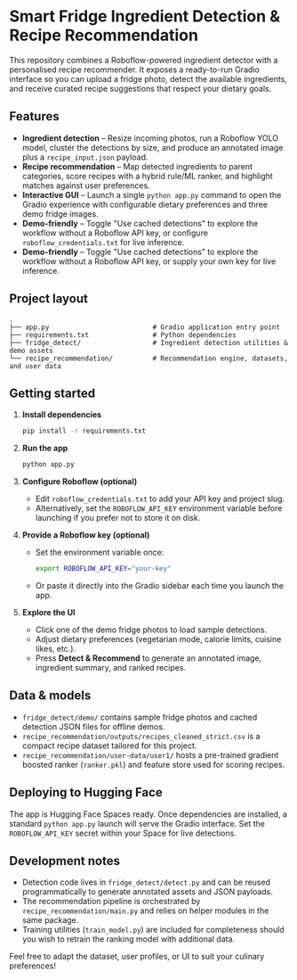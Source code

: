 # Smart Fridge Ingredient Detection & Recipe Recommendation

This repository combines a Roboflow-powered ingredient detector with a personalised recipe recommender. It exposes a ready-to-run Gradio interface so you can upload a fridge photo, detect the available ingredients, and receive curated recipe suggestions that respect your dietary goals.

## Features

- **Ingredient detection** – Resize incoming photos, run a Roboflow YOLO model, cluster the detections by size, and produce an annotated image plus a `recipe_input.json` payload.
- **Recipe recommendation** – Map detected ingredients to parent categories, score recipes with a hybrid rule/ML ranker, and highlight matches against user preferences.
- **Interactive GUI** – Launch a single `python app.py` command to open the Gradio experience with configurable dietary preferences and three demo fridge images.
- **Demo-friendly** – Toggle "Use cached detections" to explore the workflow without a Roboflow API key, or configure `roboflow_credentials.txt` for live inference.
- **Demo-friendly** – Toggle "Use cached detections" to explore the workflow without a Roboflow API key, or supply your own key for live inference.

## Project layout

```
.
├── app.py                          # Gradio application entry point
├── requirements.txt                # Python dependencies
├── fridge_detect/                  # Ingredient detection utilities & demo assets
└── recipe_recommendation/          # Recommendation engine, datasets, and user data
```

## Getting started

1. **Install dependencies**

   ```bash
   pip install -r requirements.txt
   ```

2. **Run the app**

   ```bash
   python app.py
   ```

3. **Configure Roboflow (optional)**

   - Edit `roboflow_credentials.txt` to add your API key and project slug.
   - Alternatively, set the `ROBOFLOW_API_KEY` environment variable before launching if you prefer not to store it on disk.
3. **Provide a Roboflow key (optional)**

   - Set the environment variable once:

     ```bash
     export ROBOFLOW_API_KEY="your-key"
     ```

   - Or paste it directly into the Gradio sidebar each time you launch the app.

4. **Explore the UI**

   - Click one of the demo fridge photos to load sample detections.
   - Adjust dietary preferences (vegetarian mode, calorie limits, cuisine likes, etc.).
   - Press **Detect & Recommend** to generate an annotated image, ingredient summary, and ranked recipes.

## Data & models

- `fridge_detect/demo/` contains sample fridge photos and cached detection JSON files for offline demos.
- `recipe_recommendation/outputs/recipes_cleaned_strict.csv` is a compact recipe dataset tailored for this project.
- `recipe_recommendation/user-data/user1/` hosts a pre-trained gradient boosted ranker (`ranker.pkl`) and feature store used for scoring recipes.

## Deploying to Hugging Face

The app is Hugging Face Spaces ready. Once dependencies are installed, a standard `python app.py` launch will serve the Gradio interface. Set the `ROBOFLOW_API_KEY` secret within your Space for live detections.

## Development notes

- Detection code lives in `fridge_detect/detect.py` and can be reused programmatically to generate annotated assets and JSON payloads.
- The recommendation pipeline is orchestrated by `recipe_recommendation/main.py` and relies on helper modules in the same package.
- Training utilities (`train_model.py`) are included for completeness should you wish to retrain the ranking model with additional data.

Feel free to adapt the dataset, user profiles, or UI to suit your culinary preferences!
